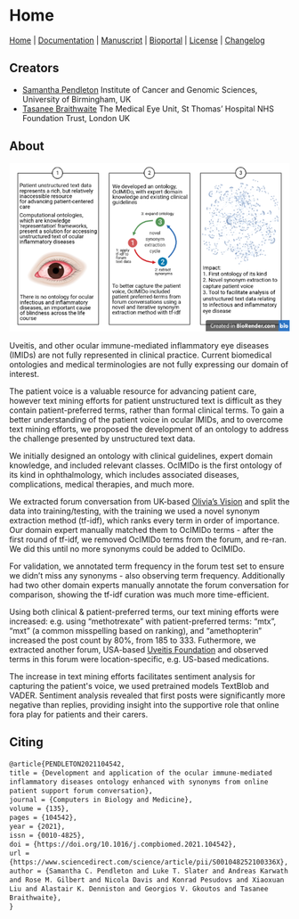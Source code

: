 # Home

[Home](README.md) | [Documentation](MIRO.md) | [Manuscript](https://doi.org/10.1016/j.compbiomed.2021.104542) | [Bioportal](https://bioportal.bioontology.org/ontologies/OCIMIDO) | [License](LICENSE.md) | [Changelog](CHANGELOG.md)

## Creators

* [Samantha Pendleton](https://twitter.com/sap218) Institute of Cancer and Genomic Sciences, University of Birmingham, UK
* [Tasanee Braithwaite](https://twitter.com/tasbraithwaite) The Medical Eye Unit, St Thomas’ Hospital NHS Foundation Trust, London UK

## About

![graphical abstract](OCIMIDO_Graphical-Abstract_colour_2021.png)

Uveitis, and other ocular immune-mediated inflammatory eye diseases (IMIDs) are not fully represented in clinical practice. Current biomedical ontologies and medical terminologies are not fully expressing our domain of interest.

The patient voice is a valuable resource for advancing patient care, however text mining efforts for patient unstructured text is difficult as they contain patient-preferred terms, rather than formal clinical terms. To gain a better understanding of the patient voice in ocular IMIDs, and to overcome text mining efforts, we proposed the development of an ontology to address the challenge presented by unstructured text data. 

We initially designed an ontology with clinical guidelines, expert domain knowledge, and included relevant classes. OcIMIDo is the first ontology of its kind in ophthalmology, which includes associated diseases, complications, medical therapies, and much more.

We extracted forum conversation from UK-based [Olivia’s Vision](http://oliviasvision.org) and split the data into training/testing, with the training we used a novel synonym extraction method (tf-idf), which ranks every term in order of importance. Our domain expert manually matched them to OcIMIDo terms - after the first round of tf-idf, we removed OcIMIDo terms from the forum, and re-ran. We did this until no more synonyms could be added to OcIMIDo.

For validation, we annotated term frequency in the forum test set to ensure we didn’t miss any synonyms - also observing term frequency. Additionally had two other domain experts manually annotate the forum conversation for comparison, showing the tf-idf curation was much more time-efficient.

Using both clinical & patient-preferred terms, our text mining efforts were increased: e.g. using “methotrexate” with patient-preferred terms: “mtx”, “mxt” (a common misspelling based on ranking), and “amethopterin” increased the post count by 80%, from 185 to 333. Futhermore, we extracted another forum, USA-based [Uveitis Foundation](https://uveitis.org) and observed terms in this forum were location-specific, e.g. US-based medications.

The increase in text mining efforts facilitates sentiment analysis for capturing the patient's voice, we used pretrained models TextBlob and VADER. Sentiment analysis revealed that first posts were significantly more negative than replies, providing insight into the supportive role that online fora play for patients and their carers.

## Citing

```
@article{PENDLETON2021104542,
title = {Development and application of the ocular immune-mediated inflammatory diseases ontology enhanced with synonyms from online patient support forum conversation},
journal = {Computers in Biology and Medicine},
volume = {135},
pages = {104542},
year = {2021},
issn = {0010-4825},
doi = {https://doi.org/10.1016/j.compbiomed.2021.104542},
url = {https://www.sciencedirect.com/science/article/pii/S001048252100336X},
author = {Samantha C. Pendleton and Luke T. Slater and Andreas Karwath and Rose M. Gilbert and Nicola Davis and Konrad Pesudovs and Xiaoxuan Liu and Alastair K. Denniston and Georgios V. Gkoutos and Tasanee Braithwaite},
}
```

